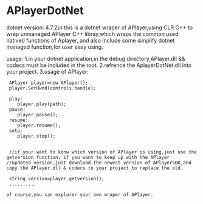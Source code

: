 # APlayerDotNet
dotnet version: 4.7.2\n
this is a dotnet wraper of APlayer,using CLR C++ to wrap unmanaged APlayer C++ libray,which wraps the common used natived functions of Aplayer,
and also include some simplify dotnet managed function,for user easy using.

usage:
  1.in your dotnet application,in the debug directory,APlayer.dll && codecs must be included in the root.
  2.refrence the AplayerDotNet.dll into your project.
  3.usage of APlayer:
  
  
     APlayer player=new APlayer();
     player.SetHwnd(controls.handle);
     
     play:
        player.play(path);
     pause:
        player.pause();
     resume:
        player.resume();
     sotp:
        player.stop();
      
    
     //if your want to konw which version of APlayer is using,just use the getversion function, if you want to keep up with the APlayer     //updated version,just download the newest version of APlayerSDK,and copy the APlayer.dll & codecs to your project to replace the old.
     
     string version=player.getversion();
     ..........  
     
    of course,you can explorer your own wraper of APlayer.

